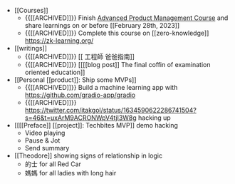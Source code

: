 - [[Courses]]
    - {{[[ARCHIVED]]}} Finish [Advanced Product Management Course](https://www.udemy.com/share/101YMA3@-cdBMZ_wVfh4IW-83oDuWsJdJvMm0xiB2C9E7dOysR3EQBMxXqTZxJc3mJcWndxY) and share learnings on or before [[February 28th, 2023]]
    - {{[[ARCHIVED]]}}  Complete this course on [[zero-knowledge]] https://zk-learning.org/
- [[writings]]
    - {{[[ARCHIVED]]}}  [[ 工程師 爸爸指南]]
    - {{[[ARCHIVED]]}} [[[[blog post]] The final coffin of examination oriented education]]
- [[Personal [[product]]: Ship some MVPs]]
    - {{[[ARCHIVED]]}}  Build a machine learning app with https://github.com/gradio-app/gradio
    - {{[[ARCHIVED]]}} https://twitter.com/itakgol/status/1634590622286741504?s=46&t=uxArM9ACRONWpV4tjI3W8g hacking up
- [[[[Preface]] [[project]]: Techbites MVP]] demo hacking
    - Video playing
    - Pause & Jot
    - Send summary
- [[Theodore]] showing signs of relationship in logic
    - 的士 for all Red Car
    - 媽媽 for all ladies with long hair
